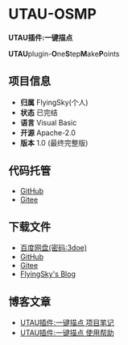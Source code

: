 # UTAU-OSMP

**UTAU插件:一键描点**

**UTAU**plugin-**O**ne**S**tep**M**ake**P**oints

## 项目信息

 - **归属** FlyingSky(个人)
 - **状态** 已完结
 - **语言** Visual Basic
 - **开源** Apache-2.0
 - **版本** 1.0 (最终完整版)

## 代码托管

 - [GitHub](https://github.com/FlyingSky-CN/UTAU-OSMP)
 - [Gitee](https://gitee.com/Flyingsky51/UTAU-OSMP)

## 下载文件

 - [百度网盘(密码:3doe)](https://pan.baidu.com/s/1z5cacaV9d1myrBIN4QUfMA)
 - [GitHub](https://github.com/FlyingSky-CN/UTAU-OSMP/releases)
 - [Gitee](https://gitee.com/Flyingsky51/UTAU-OSMP/releases)
 - [FlyingSky's Blog](https://blog.fsky7.com/usr/uploads/2018/11/441215492.rar)

## 博客文章

 - [UTAU插件:一键描点 项目笔记][1]
 - [UTAU插件:一键描点 使用帮助][2]

  [1]: https://blog.fsky7.com/archives/13/
  [2]: https://blog.fsky7.com/archives/21/

